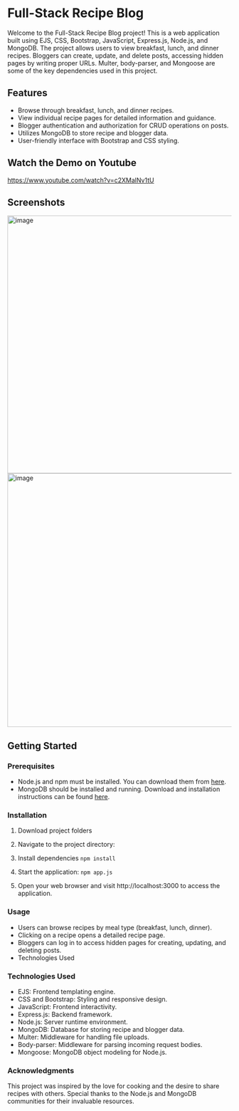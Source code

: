 # Full-Stack Recipe Blog

Welcome to the Full-Stack Recipe Blog project! This is a web application built using EJS, CSS, Bootstrap, JavaScript, Express.js, Node.js, and MongoDB. The project allows users to view breakfast, lunch, and dinner recipes. Bloggers can create, update, and delete posts, accessing hidden pages by writing proper URLs. Multer, body-parser, and Mongoose are some of the key dependencies used in this project.

## Features

- Browse through breakfast, lunch, and dinner recipes.
- View individual recipe pages for detailed information and guidance.
- Blogger authentication and authorization for CRUD operations on posts.
- Utilizes MongoDB to store recipe and blogger data.
- User-friendly interface with Bootstrap and CSS styling.

## Watch the Demo on Youtube
https://www.youtube.com/watch?v=c2XMalNv1tU

## Screenshots
  <img width="579" alt="image" src="https://github.com/NoorunnisaSulthan/Full-Stack_recipe-web-app_1/assets/131644512/8102fecf-3ab4-4d14-a3cf-084c77535825">

  <img width="570" alt="image" src="https://github.com/NoorunnisaSulthan/Full-Stack_recipe-web-app_1/assets/131644512/bee1241a-a0cf-43c3-9406-22407aa30310">



## Getting Started

### Prerequisites

- Node.js and npm must be installed. You can download them from [here](https://nodejs.org/).
- MongoDB should be installed and running. Download and installation instructions can be found [here](https://www.mongodb.com/try/download/community).

### Installation

1. Download project folders

2. Navigate to the project directory:

3. Install dependencies
      `npm install`
   
4. Start the application:
       `npm app.js`
5. Open your web browser and visit http://localhost:3000 to access the application.

### Usage

- Users can browse recipes by meal type (breakfast, lunch, dinner).
- Clicking on a recipe opens a detailed recipe page.
- Bloggers can log in to access hidden pages for creating, updating, and deleting posts.
- Technologies Used

### Technologies Used

- EJS: Frontend templating engine.
- CSS and Bootstrap: Styling and responsive design.
- JavaScript: Frontend interactivity.
- Express.js: Backend framework.
- Node.js: Server runtime environment.
- MongoDB: Database for storing recipe and blogger data.
- Multer: Middleware for handling file uploads.
- Body-parser: Middleware for parsing incoming request bodies.
- Mongoose: MongoDB object modeling for Node.js.

### Acknowledgments

This project was inspired by the love for cooking and the desire to share recipes with others. Special thanks to the Node.js and MongoDB communities for their invaluable resources.
